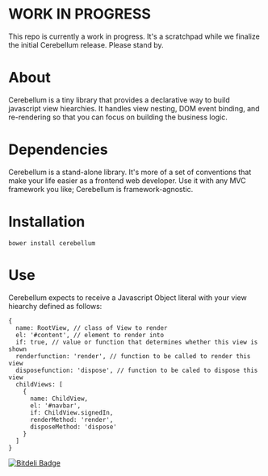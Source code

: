# WORK IN PROGRESS
This repo is currently a work in progress. It's a scratchpad while we finalize
the initial Cerebellum release. Please stand by.

# About
Cerebellum is a tiny library that provides a declarative way to build javascript
view hiearchies. It handles view nesting, DOM event binding, and re-rendering so
that you can focus on building the business logic.

# Dependencies
Cerebellum is a stand-alone library. It's more of a set of conventions that make
your life easier as a frontend web developer. Use it with any MVC framework you
like; Cerebellum is framework-agnostic.

# Installation

    bower install cerebellum

# Use
Cerebellum expects to receive a Javascript Object literal with your view
hiearchy defined as follows:

    {
      name: RootView, // class of View to render
      el: '#content', // element to render into
      if: true, // value or function that determines whether this view is shown
      renderfunction: 'render', // function to be called to render this view
      disposefunction: 'dispose', // function to be caled to dispose this view
      childViews: [
        {
          name: ChildView,
          el: '#navbar',
          if: ChildView.signedIn,
          renderMethod: 'render',
          disposeMethod: 'dispose'
        }
      ]
    }



[![Bitdeli Badge](https://d2weczhvl823v0.cloudfront.net/elbii/cerebellum/trend.png)](https://bitdeli.com/free "Bitdeli Badge")

